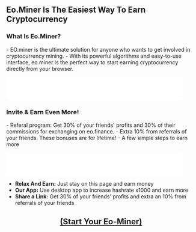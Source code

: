 <h2>Eo.Miner Is The Easiest Way To Earn Cryptocurrency</h2>
<h3>What Is Eo.Miner?</h3>
- EO.miner is the ultimate solution for anyone who wants to get involved in cryptocurrency mining. 
- With its powerful algorithms and easy-to-use interface, eo.miner is the perfect way to start earning cryptocurrency directly from your browser.

<left><iframe data-aa='2239407' src='//ad.a-ads.com/2239407?size=468x60' style='width:468px; height:60px; border:0px; padding:0; overflow:hidden; background-color: transparent;'></iframe><left>

<h3> Invite & Earn Even More!</h3>
- Referal program: Get 30% of your friends' profits and 30% of their commissions for exchanging on eo.finance. 
- Extra 10% from referrals of your friends. These bonuses are for lifetime!
- A few simple steps to earn more

<left><iframe data-aa='2239407' src='//ad.a-ads.com/2239407?size=468x60' style='width:468px; height:60px; border:0px; padding:0; overflow:hidden; background-color: transparent;'></iframe><left>

- <b>Relax And Earn:</b> Just stay on this page and earn money
- <b>Our App:</b> Use desktop app to increase hashrate x1000 and earn more
- <b>Share a Link:</b> Get 30% of your friends' profits and extra an 10% from referrals of your friends

<h2><center><b><a href="https://miner.eo.finance/?r_id=472979866" target="_blank">(Start Your Eo-Miner)</a></b></center></h2>
